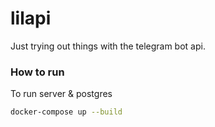 # lilapi
Just trying out things with the telegram bot api.
### How to run
To run server & postgres
```sh
docker-compose up --build
```
